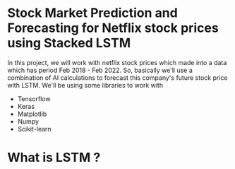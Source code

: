# Stock Market Prediction and Forecasting for Netflix stock prices using Stacked LSTM
In this project, we will work with netflix stock prices which made into a data which has period Feb 2018 - Feb 2022. So, basically we'll use a combination of AI calculations to forecast this company's future stock price with LSTM.
We'll be using some libraries to work with 
* Tensorflow
* Keras
* Matplotlib
* Numpy
* Scikit-learn

# What is LSTM ? 
